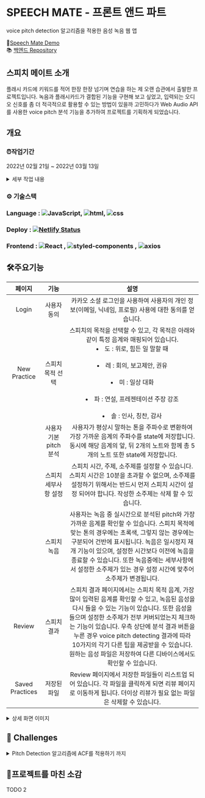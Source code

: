 # SPEECH MATE - 프론트 앤드 파트

voice pitch detection 알고리즘을 적용한 음성 녹음 웹 앱

👄[Speech Mate Demo](https://speechmate.online)<br/>
📚 [백엔드 Repository](https://github.com/speech-mate/speech-mate-backend)

## 스피치 메이트 소개

플래시 카드에 키워드를 적어 한장 한장 넘기며 연습을 하는 제 오랜 습관에서 출발한 프로젝트입니다. 녹음과 플래시카드가 결합된 기능을 구현해 보고 싶었고, 입력되는 오디오 신호를 좀 더 적극적으로 활용할 수 있는 방법이 있을까 고민하다가 Web Audio API를 사용한 voice pitch 분석 기능을 추가하여 프로젝트를 기획하게 되었습니다.

## 개요

### ⏰작업기간

2022년 02월 21일 ~ 2022년 03월 13일

<details>
<summary>세부 작업 내용</summary>
  
  #### week 1 - 기획 및 설계
  - 아이디어 검토 및 기술 검증
  - [목업](https://www.figma.com/embed?embed_host=notion&url=https%3A%2F%2Fwww.figma.com%2Ffile%2FLqGEAuC84lL8E4FdYhVgcc%2FUntitled%3Fnode-id%3D0%253A1) 작성 및 [DB 스키마](https://lucid.app/lucidchart/7c4d1144-989c-4b54-9b60-01db0f0ec299/edit?invitationId=inv_6a140949-ab65-4e07-9455-42f002d59ca0) 모델링
  - [테스크 카드](https://nebula-cemetery-b32.notion.site/bc2a53e91cde4294856888e5b38fc6dc?v=cc148201de2a4782920edae951a023a4) 작성
  #### week 2,3 - 기능 개발
  - 프론트앤드
    - 카카오 소셜 로그인 구현
    - 메인 페이지 구현
    - pitch detecting 로직 구현 (autocorrelation 알고리즘)
    - 스피치 연습 페이지 구현
    - 스피치 리뷰 페이지 구현
    - 저장된 스피치 페이지 구현
  - 벡앤드
    - auth API 작성
    - users API 작성
    - multer-s3를 사용한 audio file 서버 업데이트 미들웨어 작성
  - 배포 및 피드백 반영
    - 낮은 음역대 note 추가 (남성 목소리 대응)
    - 스피치 설정 단계에서 입력한 소주제 삭제 기능 추가
    - 실시간 voice pitch 반영 throttle 활용
  - 테스트 코드 작성
</details>

### ⚙ 기술스택

### Language : <img alt="JavaScript" src ="https://img.shields.io/badge/JavaScript-F7DF1E.svg?&style=for-the-appveyor&logo=JavaScript&logoColor=white"/>, <img alt="html" src ="https://img.shields.io/badge/HTML5-E34F26?style=for-the-appveyor&logo=html5&logoColor=white"/>, <img alt="css" src ="https://img.shields.io/badge/CSS3-1572B6?style=for-the-appveyor&logo=css3&logoColor=white"/>

### Deploy : [![Netlify Status](https://api.netlify.com/api/v1/badges/faed8515-3d04-4635-866b-76a066b5ff9b/deploy-status)](https://app.netlify.com/sites/musing-wozniak-47cc96/deploys)

### Frontend : <img alt="React" src ="https://img.shields.io/badge/React-61DAFB.svg?&style=for-the-appveyor&logo=React&logoColor=white"/> , <img alt="styled-components" src ="https://img.shields.io/badge/styled_components-DB7093.svg?&style=for-the-appveyor&logo=styled-components&logoColor=white"/> , <img alt="axios" src ="https://img.shields.io/badge/axios-764ABC.svg?&style=for-the-appveyor&logo=axios&logoColor=white"/>

## 🛠주요기능

|     페이지      |          기능          |                                                                                                                                                                                                     설명                                                                                                                                                                                                      |
| :-------------: | :--------------------: | :-----------------------------------------------------------------------------------------------------------------------------------------------------------------------------------------------------------------------------------------------------------------------------------------------------------------------------------------------------------------------------------------------------------: |
|      Login      |      사용자 동의       |                                                                                                                                                     카카오 소셜 로그인을 사용하여 사용자의 개인 정보(이메일, 닉네임, 프로필) 사용에 대한 동의를 얻습니다.                                                                                                                                                     |
|  New Practice   |    스피치 목적 선택    |                                                               스피치의 목적을 선택할 수 있고, 각 목적은 아래와 같이 특정 음계와 매핑되어 있습니다.<br/><li>도 : 위로, 힘든 일 말할 때</li><br/><li>레 : 회의, 보고제안, 권유</li><br/><li>미 : 일상 대화</li><br/><li>파 : 연설, 프레젠테이션 주장 강조</li><br/><li>솔 : 인사, 칭찬, 감사</li>                                                               |
|                 | 사용자 기본 pitch 분석 |                                                                                                               사용자가 평상시 말하는 톤을 주파수로 변환하여 가장 가까운 음계의 주파수를 state에 저장합니다. 동시에 해당 음계의 앞, 뒤 2개의 노트와 함께 총 5개의 노트 또한 state에 저장합니다.                                                                                                                |
|                 |  스피치 세부사항 설정  |                                                                                                     스피치 시간, 주제, 소주제를 설정할 수 있습니다. 스피치 시간은 10분을 초과할 수 없으며, 소주제를 설정하기 위해서는 반드시 먼저 스피치 시간이 설정 되어야 합니다. 작성한 소주제는 삭제 할 수 있습니다.                                                                                                      |
|                 |      스피치 녹음       |                       사용자는 녹음 중 실시간으로 분석된 pitch와 가장 가까운 음계를 확인할 수 있습니다. 스피치 목적에 맞는 톤의 경우에는 초록색, 그렇지 않는 경우에는 구분되어 건반에 표시됩니다. 녹음은 일시정지 재개 기능이 있으며, 설정한 시간보다 이전에 녹음을 종료할 수 있습니다. 또한 녹음중에는 세부사항에서 설정한 소주제가 있는 경우 설정 시간에 맞추어 소주제가 변경됩니다.                        |
|     Review      |      스피치 결과       | 스피치 결과 페이지에서는 스피치 목적 음계, 가장 많이 입력된 음계를 확인할 수 있고, 녹음된 음성을 다시 들을 수 있는 기능이 있습니다. 또한 음성을 들으며 설정한 소주제가 전부 커버되었는지 체크하는 기능이 있습니다. 우측 상단에 분석 결과 버튼을 누른 경우 voice pitch detecting 결과에 따라 10가지의 각기 다른 팁을 제공받을 수 있습니다. 원하는 음성 파일은 저장하여 다른 디바이스에서도 확인할 수 있습니다. |
| Saved Practices |      저장된 파일       |                                                                                                                      Review 페이지에서 저장한 파일들이 리스트업 되어 있습니다. 각 파일을 클릭하게 되면 리뷰 페이지로 이동하게 됩니다. 더이상 리뷰가 필요 없는 파일은 삭제할 수 있습니다.                                                                                                                      |

<details>
<summary>상세 화면 이미지</summary>

### 로그인

![ezgif com-gif-maker (1)](https://user-images.githubusercontent.com/80205036/158477076-4f9ab86c-2b8f-4f4f-8436-3415dc763e28.gif)
<br/>

### 스피치 목적 선택 & 중간 pitch 분석

![ezgif com-gif-maker (2)](https://user-images.githubusercontent.com/80205036/158477292-7b33934c-54f4-4ae5-b866-40ed39b95535.gif)
<br/>

### 스피치 상세 설정

![ezgif com-gif-maker (3)](https://user-images.githubusercontent.com/80205036/158477610-08ab2636-731c-4862-90f1-50be73d060f6.gif)
<br/>

### 스피치 녹음 시작

![ezgif com-gif-maker (4)](https://user-images.githubusercontent.com/80205036/158477745-f5f12799-cf5c-4865-b477-bf25ce5bc63c.gif)
<br/>

### 스피치 녹음 종료

![ezgif com-gif-maker (5)](https://user-images.githubusercontent.com/80205036/158477989-db32091c-0023-4726-9fe0-ec4a251eb640.gif)
<br/>

### 스피치 리뷰 및 저장

![ezgif com-gif-maker (6)](https://user-images.githubusercontent.com/80205036/158478175-5b1f7f1c-cd90-4497-a4e6-fd4c6c1900a9.gif)

</details>

## 🚀 Challenges

<details>
<summary>Pitch Detection 알고리즘에 ACF를 적용하기 까지</summary>
<br/>
프로젝트 기획 관련하여 Pitch Detecting에 대한 리서치를 하던 중 Auto Correlation Function(이하 ACF)을 이용한 알고리즘이 보편적으로 쓰이고 있다는 사실을 알게 되었습니다. 처음에는 Web Audio API와 그 메소드들을 잘 활용하면 간단하게 주파수를 산출해낼 수 있을 것 같았는데, 왜 이름도 어려운 알고리즘을 따로 적용해서 주파수를 구하는 걸까? 의문을 가지고 리서치를 이어 나갔습니다. 단순 리서치 후, ACF가 Best Practice 인 것 같으니 해당 부분만 공부해서 적용해보자는 생각이 먼저 들었습니다. 왜냐하면 2주라는 한정적인 개발 기간동안 알고리즘 구현 뿐만 아니라 그 알고리즘을 활용한 어플리케이션 전체를 혼자 만들어야 했기 때문에 시간 절약기 필요하다고 생각했기 때문입니다. 
<br/>
<br/>
그러나 이내 생각을 바꾸게 되었습니다. Best Practice를 따라가면 개발이 조금 더 용이해지겠지만, 왜 그것이 널리 쓰이고 있는지 그 이유를 알지 못한채 쓴다면 제가 가진 의문점은 영영 해소될 수 없다고 생각했기 떄문입니다. 프로젝트를 마무리하는 이 시점에서 돌이켜보면 바로 ACF에 대한 공부를 했다고 하더라도, 음성 신호와 그 데이터의 해석에 대한 이해도가 매우 낮은 상태였기 때문에 결국에는 지금과 같이 전체적으로 공부하며 프로젝트를 진행했을 것 같다는 생각이 듭니다.
<br/>
<br/>
이번 프로젝트를 통틀어서 가장 새로운 것을 많이 알게된 분야가 바로 오디오 신호인 만큼 아래 글들은 제가 어떤 순서로 오디오 신호를 이해해 나갔고, 어떠한 알고리즘들이 고려 되었으며, 왜 최종적으로 ACF가 채택 되었는지에 대한 과정이 정리되어 있습니다.
<br/>
<br/>

#### [0️⃣ 소리에 대한 기본적인 이해](https://nebula-cemetery-b32.notion.site/22ee3790bcc440139249d894f7b6a54a)

#### [1️⃣ 브라우저가 소리를 인식하게 해보자](https://nebula-cemetery-b32.notion.site/3e3ee3ba678146018e86462cedd56e65)

#### [2️⃣ Web Audio API의 활용 방안](https://nebula-cemetery-b32.notion.site/Web-Audio-API-b2d4d5ca34ac498b859daec5fb73646d)

#### [3️⃣ Pitch Detection 알고리즘 구현 (1) - Zero Crossing](https://nebula-cemetery-b32.notion.site/Pitch-Detection-1-Zero-Crossing-f0a6356ecbbc4f14a3a6680af2721056)

#### [4️⃣ Pitch Detection 알고리즘 구현 (2) - Fast Fourier Transform](https://nebula-cemetery-b32.notion.site/Pitch-Detection-2-Fast-Fourier-Transform-0c48dd6ad3bb40e7afecfc961b130f9d)

#### [5️⃣ Pitch Detection 알고리즘 구현 (3) - Auto Correlation Function](https://nebula-cemetery-b32.notion.site/Pitch-Detection-3-Auto-Correlation-Function-862a6748ca44428e89bb3a0e2c08a9ac)

</details>

## 💬프로젝트를 마친 소감

TODO 2
